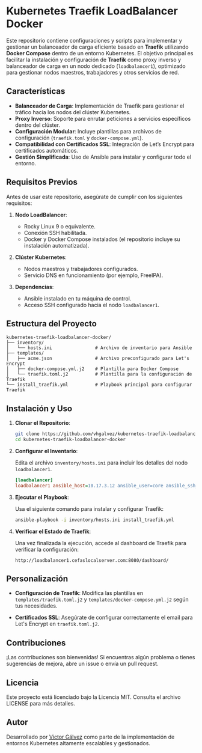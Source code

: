 # Kubernetes Traefik LoadBalancer Docker

Este repositorio contiene configuraciones y scripts para implementar y gestionar un balanceador de carga eficiente basado en **Traefik** utilizando **Docker Compose** dentro de un entorno Kubernetes. El objetivo principal es facilitar la instalación y configuración de **Traefik** como proxy inverso y balanceador de carga en un nodo dedicado (`loadbalancer1`), optimizado para gestionar nodos maestros, trabajadores y otros servicios de red.

## Características

- **Balanceador de Carga**: Implementación de Traefik para gestionar el tráfico hacia los nodos del clúster Kubernetes.
- **Proxy Inverso**: Soporte para enrutar peticiones a servicios específicos dentro del clúster.
- **Configuración Modular**: Incluye plantillas para archivos de configuración (`traefik.toml` y `docker-compose.yml`).
- **Compatibilidad con Certificados SSL**: Integración de Let’s Encrypt para certificados automáticos.
- **Gestión Simplificada**: Uso de Ansible para instalar y configurar todo el entorno.

## Requisitos Previos

Antes de usar este repositorio, asegúrate de cumplir con los siguientes requisitos:

1. **Nodo LoadBalancer**:
   - Rocky Linux 9 o equivalente.
   - Conexión SSH habilitada.
   - Docker y Docker Compose instalados (el repositorio incluye su instalación automatizada).
   
2. **Clúster Kubernetes**:
   - Nodos maestros y trabajadores configurados.
   - Servicio DNS en funcionamiento (por ejemplo, FreeIPA).

3. **Dependencias**:
   - Ansible instalado en tu máquina de control.
   - Acceso SSH configurado hacia el nodo `loadbalancer1`.

## Estructura del Proyecto

```
kubernetes-traefik-loadbalancer-docker/
├── inventory/
│   └── hosts.ini                # Archivo de inventario para Ansible
├── templates/
│   ├── acme.json                # Archivo preconfigurado para Let's Encrypt
│   ├── docker-compose.yml.j2    # Plantilla para Docker Compose
│   └── traefik.toml.j2          # Plantilla para la configuración de Traefik
└── install_traefik.yml          # Playbook principal para configurar Traefik
```

## Instalación y Uso

1. **Clonar el Repositorio**:

   ```bash
   git clone https://github.com/vhgalvez/kubernetes-traefik-loadbalancer-docker.git
   cd kubernetes-traefik-loadbalancer-docker
   ```

2. **Configurar el Inventario**:

   Edita el archivo `inventory/hosts.ini` para incluir los detalles del nodo `loadbalancer1`.

   ```ini
   [loadbalancer]
   loadbalancer1 ansible_host=10.17.3.12 ansible_user=core ansible_ssh_private_key_file=/ruta/a/tu/clave_privada
   ```

3. **Ejecutar el Playbook**:

   Usa el siguiente comando para instalar y configurar Traefik:

   ```bash
   ansible-playbook -i inventory/hosts.ini install_traefik.yml
   ```

4. **Verificar el Estado de Traefik**:

   Una vez finalizada la ejecución, accede al dashboard de Traefik para verificar la configuración:

   ```
   http://loadbalancer1.cefaslocalserver.com:8080/dashboard/
   ```

## Personalización

- **Configuración de Traefik**:
  Modifica las plantillas en `templates/traefik.toml.j2` y `templates/docker-compose.yml.j2` según tus necesidades.

- **Certificados SSL**:
  Asegúrate de configurar correctamente el email para Let's Encrypt en `traefik.toml.j2`.

## Contribuciones

¡Las contribuciones son bienvenidas! Si encuentras algún problema o tienes sugerencias de mejora, abre un issue o envía un pull request.

## Licencia

Este proyecto está licenciado bajo la Licencia MIT. Consulta el archivo LICENSE para más detalles.

## Autor

Desarrollado por [Victor Gálvez](https://github.com/vhgalvez) como parte de la implementación de entornos Kubernetes altamente escalables y gestionados.